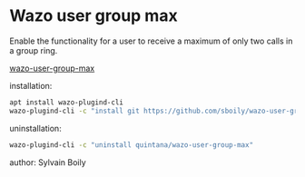 # Wazo user group max

Enable the functionality for a user to receive a maximum of only two calls in a group ring.

[wazo-user-group-max](https://github.com/sboily/wazo-user-group-max)

installation:
```bash
apt install wazo-plugind-cli
wazo-plugind-cli -c "install git https://github.com/sboily/wazo-user-group-max"
```

uninstallation:
```bash
wazo-plugind-cli -c "uninstall quintana/wazo-user-group-max"
```

author: Sylvain Boily